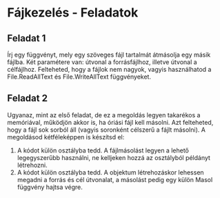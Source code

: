 # Fájkezelés - Feladatok

## Feladat 1

Írj egy függvényt, mely egy szöveges fájl tartalmát átmásolja egy másik fájlba. Két paramétere van: útvonal a forrásfájlhoz, illetve útvonal a célfájlhoz. Felteheted, hogy a fájlok nem nagyok, vagyis használhatod a File.ReadAllText és File.WriteAllText függvényeket.

## Feladat 2

Ugyanaz, mint az első feladat, de ez a megoldás legyen takarékos a memóriával, működjön akkor is, ha óriási fájl kell másolni. Azt felteheted, hogy a fájl sok sorból áll (vagyis soronként célszerű a fájlt másolni). A megoldásod kétféleképpen is készítsd el:

1. A kódot külön osztályba tedd. A fájlmásolást legyen a lehető legegyszerűbb használni, ne kelljeken hozzá az osztályból példányt létrehozni.
2. A kódot külön osztályba tedd. A objektum létrehozáskor lehessen megadni a forrás és cél útvonalat, a másolást pedig egy külön Masol függvény hajtsa végre.
